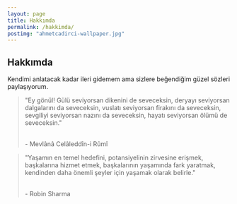 ```yaml
---
layout: page
title: Hakkımda
permalink: /hakkimda/
postimg: "ahmetcadirci-wallpaper.jpg"
---
```


## Hakkımda

Kendimi anlatacak kadar ileri gidemem ama sizlere beğendiğim güzel sözleri paylaşıyorum.

<blockquote class="blockquote__alternative">
    "Ey gönül! Gülü seviyorsan dikenini de seveceksin, deryayı seviyorsan dalgalarını da seveceksin, vuslatı seviyorsan firakını da seveceksin, sevgiliyi seviyorsan nazını da seveceksin, hayatı seviyorsan ölümü de seveceksin."
    <p><br>- Mevlânâ Celâleddîn-i Rûmî</p>
</blockquote>

<blockquote class="blockquote__alternative">
    "Yaşamın en temel hedefini, potansiyelinin zirvesine erişmek, başkalarına hizmet etmek, başkalarının yaşamında fark yaratmak, kendinden daha önemli şeyler için yaşamak olarak belirle."
     <p><br>- Robin Sharma</p>
</blockquote>

